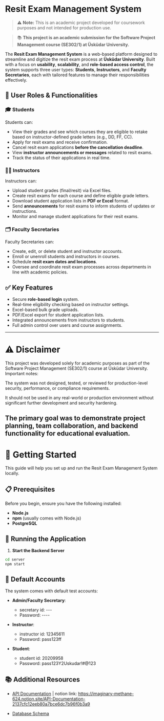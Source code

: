 # Resit Exam Management System

> ⚠ **Note:** This is an academic project developed for coursework purposes and not intended for production use.


> 📚 **This project is an academic submission for the Software Project Management course (SE302/1) at Üsküdar University.**

The **Resit Exam Management System** is a web-based platform designed to streamline and digitize the resit exam process at **Üsküdar University**. Built with a focus on **usability**, **scalability**, and **role-based access control**, the system supports three user types: **Students**, **Instructors**, and **Faculty Secretaries**, each with tailored features to manage their responsibilities effectively.

## 👥 User Roles & Functionalities

### 🎓 Students

Students can:

* View their grades and see which courses they are eligible to retake based on instructor-defined grade letters (e.g., DD, FF, CC).
* Apply for resit exams and receive confirmation.
* Cancel resit exam applications **before the cancellation deadline**.
* View **instructor announcements or messages** related to resit exams.
* Track the status of their applications in real time.

### 👨‍🏫 Instructors

Instructors can:

* Upload student grades (final/resit) via Excel files.
* Create resit exams for each course and define eligible grade letters.
* Download student application lists in **PDF or Excel** format.
* Send **announcements** for resit exams to inform students of updates or instructions.
* Monitor and manage student applications for their resit exams.

### 🗂️ Faculty Secretaries

Faculty Secretaries can:

* Create, edit, or delete student and instructor accounts.
* Enroll or unenroll students and instructors in courses.
* Schedule **resit exam dates and locations**.
* Oversee and coordinate resit exam processes across departments in line with academic policies.

## ✅ Key Features

* Secure **role-based login** system.
* Real-time eligibility checking based on instructor settings.
* Excel-based bulk grade uploads.
* PDF/Excel export for student application lists.
* Integrated announcements from instructors to students.
* Full admin control over users and course assignments.
-------------------------------------------
# ⚠ Disclaimer
This project was developed solely for academic purposes as part of the Software Project Management (SE302/1) course at Üsküdar University.
Important notes:

The system was not designed, tested, or reviewed for production-level security, performance, or compliance requirements.

It should not be used in any real-world or production environment without significant further development and security hardening.

The primary goal was to demonstrate project planning, team collaboration, and backend functionality for educational evaluation.
-------------------
# 🚀 Getting Started

This guide will help you set up and run the Resit Exam Management System locally.

## 📋 Prerequisites

Before you begin, ensure you have the following installed:

- **Node.js** 
- **npm** (usually comes with Node.js)
- **PostgreSQL** 



## 🚀 Running the Application

1. **Start the Backend Server**
```bash
cd server
npm start
```



## 📝 Default Accounts

The system comes with default test accounts:

- **Admin/Faculty Secretary**:
  - secretary id: ---
  - Password: ----

- **Instructor**:
  - instructor id: 12345611
  - Password: pass123ff

- **Student**:
  - student id: 20209958
  - Password: pass123Y2Uskudar!#@123

## 📚 Additional Resources

- [API Documentation](docs/api.md) | notion link: https://imaginary-methane-624.notion.site/API-Documentation-2137cfc12eeb80a7bce6dc7b96f0b3a9


- [Database Schema](docs/ERD.md)


